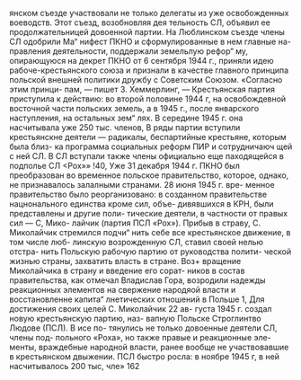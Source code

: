 янском съезде участвовали не только делегаты из уже
освобожденных воеводств. Этот съезд, возобновляя дея
тельность СЛ, объявил ее продолжательницей довоенной
партии. На Люблинском съезде члены СЛ одобрили Ма“
нифест ПКНО и сформулированные в нем главные на-
правления деятельности, поддержали земельлую рефор“
му, опирающуюся на декрет ПКНО от 6 сентября 1944 г.,
приняли идею рабоче-крестьянского союза и признали в
качестве главного принципа польской внешней политики
дружбу с Советским Союзом. «Согласно этим принци-
пам, — пишет 3. Хеммерлинг, — Крестьянская партия
приступила к действию: во второй половине 1944 г, на
освобождевной восточной части польских земель, а в
1945 г., после январского наступления, на остальных зем“
лях. В середине 1945 г. она насчитывала уже 250 тыс.
членов, В ряды партии вступили крестьянскне деятели —
радикалы, беспартийные крестьяне, которым была близ-
ка программа социальных реформ ПИР и сотрудничаюч
щей с ней СЛ. В СЛ вступали также члены официально
еще паходящейся в подполье СЛ <Рох»» !40,
Уже 31 декабря 1944 г. ПКНО был преобразован во
временное польское правительство, которое, однако, не
признавалось залалными странами. 28 июня 1945 г. вре-
менное правительство было реорганизовано: в созданном
правительстве нацнонального единства кроме сил, объе-
дивявшихся в КРН, были представлены и другие поли-
тические деятели, в частности от правых сил — С, Мико-
лайчик (партия ПСЛ «Рох»).
Прибыв в страву, С. Миколайчик стремился подчи“
нить себе все крестьянское движение, в том числе люб-
линскую возрожденную СЛ, ставил своей нелью отстра-
нить Польскую рабочую партию от руководства полити-
ческой жизнью страны, захватить власть в стране. Воз+
вращение Миколайчика в страну и введение его сорат-
ников в состав правительства, как отмечал Владислав
Гора, возродили надежды реакционных элементов на
свержение народяой власти и восстановленне капита“
лнетических отношений в Польше 1,
Для достижения своих целей С. Миколайчик 22 ав-
густа 1945 г. создал новую крестьянскую партию, наз-
вапную Польске Строглинтво Людове (ПСЛ). В исе по-
тянулись не только довоенные деятели СЛ, члены под-
польного «Роха», но также правые и реакционные эле-
менты, враждебные народной власти, ранее вообще не
участвовавшие в крестьянском двыжении. ПСЛ быстро
росла: в ноябре 1945 г, в ней насчитывалось 200 тыс, чле»
162
